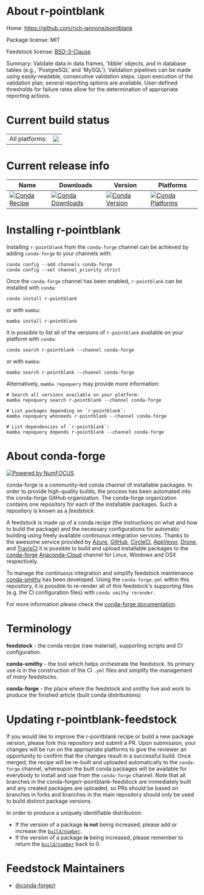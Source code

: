 About r-pointblank
==================

Home: https://github.com/rich-iannone/pointblank

Package license: MIT

Feedstock license: [BSD-3-Clause](https://github.com/conda-forge/r-pointblank-feedstock/blob/main/LICENSE.txt)

Summary: Validate data in data frames, 'tibble' objects, and in database tables (e.g., 'PostgreSQL' and 'MySQL'). Validation pipelines can be made using easily-readable, consecutive validation steps. Upon execution of the validation plan, several reporting options are available. User-defined thresholds for failure rates allow for the determination of appropriate reporting actions.

Current build status
====================


<table><tr><td>All platforms:</td>
    <td>
      <a href="https://dev.azure.com/conda-forge/feedstock-builds/_build/latest?definitionId=10840&branchName=main">
        <img src="https://dev.azure.com/conda-forge/feedstock-builds/_apis/build/status/r-pointblank-feedstock?branchName=main">
      </a>
    </td>
  </tr>
</table>

Current release info
====================

| Name | Downloads | Version | Platforms |
| --- | --- | --- | --- |
| [![Conda Recipe](https://img.shields.io/badge/recipe-r--pointblank-green.svg)](https://anaconda.org/conda-forge/r-pointblank) | [![Conda Downloads](https://img.shields.io/conda/dn/conda-forge/r-pointblank.svg)](https://anaconda.org/conda-forge/r-pointblank) | [![Conda Version](https://img.shields.io/conda/vn/conda-forge/r-pointblank.svg)](https://anaconda.org/conda-forge/r-pointblank) | [![Conda Platforms](https://img.shields.io/conda/pn/conda-forge/r-pointblank.svg)](https://anaconda.org/conda-forge/r-pointblank) |

Installing r-pointblank
=======================

Installing `r-pointblank` from the `conda-forge` channel can be achieved by adding `conda-forge` to your channels with:

```
conda config --add channels conda-forge
conda config --set channel_priority strict
```

Once the `conda-forge` channel has been enabled, `r-pointblank` can be installed with `conda`:

```
conda install r-pointblank
```

or with `mamba`:

```
mamba install r-pointblank
```

It is possible to list all of the versions of `r-pointblank` available on your platform with `conda`:

```
conda search r-pointblank --channel conda-forge
```

or with `mamba`:

```
mamba search r-pointblank --channel conda-forge
```

Alternatively, `mamba repoquery` may provide more information:

```
# Search all versions available on your platform:
mamba repoquery search r-pointblank --channel conda-forge

# List packages depending on `r-pointblank`:
mamba repoquery whoneeds r-pointblank --channel conda-forge

# List dependencies of `r-pointblank`:
mamba repoquery depends r-pointblank --channel conda-forge
```


About conda-forge
=================

[![Powered by
NumFOCUS](https://img.shields.io/badge/powered%20by-NumFOCUS-orange.svg?style=flat&colorA=E1523D&colorB=007D8A)](https://numfocus.org)

conda-forge is a community-led conda channel of installable packages.
In order to provide high-quality builds, the process has been automated into the
conda-forge GitHub organization. The conda-forge organization contains one repository
for each of the installable packages. Such a repository is known as a *feedstock*.

A feedstock is made up of a conda recipe (the instructions on what and how to build
the package) and the necessary configurations for automatic building using freely
available continuous integration services. Thanks to the awesome service provided by
[Azure](https://azure.microsoft.com/en-us/services/devops/), [GitHub](https://github.com/),
[CircleCI](https://circleci.com/), [AppVeyor](https://www.appveyor.com/),
[Drone](https://cloud.drone.io/welcome), and [TravisCI](https://travis-ci.com/)
it is possible to build and upload installable packages to the
[conda-forge](https://anaconda.org/conda-forge) [Anaconda-Cloud](https://anaconda.org/)
channel for Linux, Windows and OSX respectively.

To manage the continuous integration and simplify feedstock maintenance
[conda-smithy](https://github.com/conda-forge/conda-smithy) has been developed.
Using the ``conda-forge.yml`` within this repository, it is possible to re-render all of
this feedstock's supporting files (e.g. the CI configuration files) with ``conda smithy rerender``.

For more information please check the [conda-forge documentation](https://conda-forge.org/docs/).

Terminology
===========

**feedstock** - the conda recipe (raw material), supporting scripts and CI configuration.

**conda-smithy** - the tool which helps orchestrate the feedstock.
                   Its primary use is in the construction of the CI ``.yml`` files
                   and simplify the management of *many* feedstocks.

**conda-forge** - the place where the feedstock and smithy live and work to
                  produce the finished article (built conda distributions)


Updating r-pointblank-feedstock
===============================

If you would like to improve the r-pointblank recipe or build a new
package version, please fork this repository and submit a PR. Upon submission,
your changes will be run on the appropriate platforms to give the reviewer an
opportunity to confirm that the changes result in a successful build. Once
merged, the recipe will be re-built and uploaded automatically to the
`conda-forge` channel, whereupon the built conda packages will be available for
everybody to install and use from the `conda-forge` channel.
Note that all branches in the conda-forge/r-pointblank-feedstock are
immediately built and any created packages are uploaded, so PRs should be based
on branches in forks and branches in the main repository should only be used to
build distinct package versions.

In order to produce a uniquely identifiable distribution:
 * If the version of a package **is not** being increased, please add or increase
   the [``build/number``](https://docs.conda.io/projects/conda-build/en/latest/resources/define-metadata.html#build-number-and-string).
 * If the version of a package **is** being increased, please remember to return
   the [``build/number``](https://docs.conda.io/projects/conda-build/en/latest/resources/define-metadata.html#build-number-and-string)
   back to 0.

Feedstock Maintainers
=====================

* [@conda-forge/r](https://github.com/conda-forge/r/)

